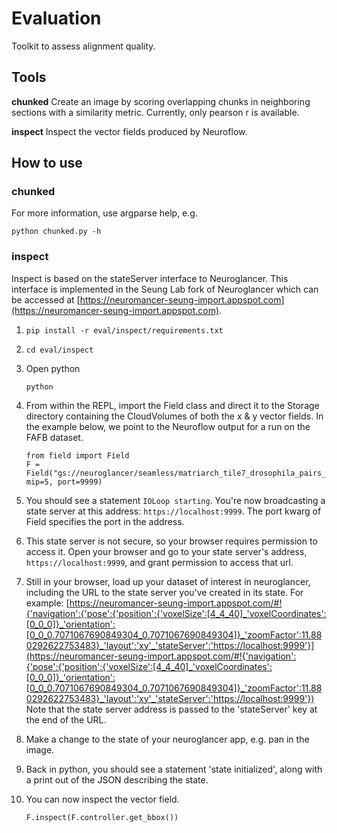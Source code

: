 # Evaluation  
Toolkit to assess alignment quality.

## Tools   
**chunked** Create an image by scoring overlapping chunks in neighboring 
sections with a similarity metric. Currently, only pearson r is available. 

**inspect** Inspect the vector fields produced by Neuroflow.

## How to use  
### chunked
For more information, use argparse help, e.g.  
```
python chunked.py -h
```

### inspect
Inspect is based on the stateServer interface to Neuroglancer. This interface
is implemented in the Seung Lab fork of Neuroglancer which can be accessed at 
[https://neuromancer-seung-import.appspot.com](https://neuromancer-seung-import.appspot.com).

1. `pip install -r eval/inspect/requirements.txt`
1. `cd eval/inspect`
1. Open python

       python

1. From within the REPL, import the Field class and direct it to the 
Storage directory containing the CloudVolumes of both the x & y vector fields.
In the example below, we point to the Neuroflow output for a run on the FAFB
dataset.

       from field import Field
       F = Field("gs://neuroglancer/seamless/matriarch_tile7_drosophila_pairs_v0/vec", mip=5, port=9999)

1. You should see a statement `IOLoop starting`. You're now broadcasting a state server at this address: `https://localhost:9999`. The port kwarg of Field specifies the port in the address. 
1. This state server is not secure, so your browser requires permission to access it. Open your browser and go to your state server's address, `https://localhost:9999`, and grant permission to access that url.
1. Still in your browser, load up your dataset of interest in neuroglancer, including the URL to the state server you've created in its state. 
For example:
[https://neuromancer-seung-import.appspot.com/#!{'navigation':{'pose':{'position':{'voxelSize':[4_4_40]_'voxelCoordinates':[0_0_0]}_'orientation':[0_0_0.7071067690849304_0.7071067690849304]}_'zoomFactor':11.880292622753483}_'layout':'xy'_'stateServer':'https://localhost:9999'}](https://neuromancer-seung-import.appspot.com/#!{'navigation':{'pose':{'position':{'voxelSize':[4_4_40]_'voxelCoordinates':[0_0_0]}_'orientation':[0_0_0.7071067690849304_0.7071067690849304]}_'zoomFactor':11.880292622753483}_'layout':'xy'_'stateServer':'https://localhost:9999'})    
Note that the state server address is passed to the 'stateServer' key at the end of the URL.
1. Make a change to the state of your neuroglancer app, e.g. pan in the image.
1. Back in python, you should see a statement 'state initialized', along with a print out of the JSON describing the state.
1. You can now inspect the vector field.

       F.inspect(F.controller.get_bbox())

